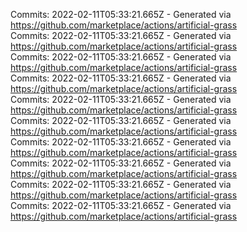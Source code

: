 Commits: 2022-02-11T05:33:21.665Z - Generated via https://github.com/marketplace/actions/artificial-grass
<br>
Commits: 2022-02-11T05:33:21.665Z - Generated via https://github.com/marketplace/actions/artificial-grass
<br>
Commits: 2022-02-11T05:33:21.665Z - Generated via https://github.com/marketplace/actions/artificial-grass
<br>
Commits: 2022-02-11T05:33:21.665Z - Generated via https://github.com/marketplace/actions/artificial-grass
<br>
Commits: 2022-02-11T05:33:21.665Z - Generated via https://github.com/marketplace/actions/artificial-grass
<br>
Commits: 2022-02-11T05:33:21.665Z - Generated via https://github.com/marketplace/actions/artificial-grass
<br>
Commits: 2022-02-11T05:33:21.665Z - Generated via https://github.com/marketplace/actions/artificial-grass
<br>
Commits: 2022-02-11T05:33:21.665Z - Generated via https://github.com/marketplace/actions/artificial-grass
<br>
Commits: 2022-02-11T05:33:21.665Z - Generated via https://github.com/marketplace/actions/artificial-grass
<br>
Commits: 2022-02-11T05:33:21.665Z - Generated via https://github.com/marketplace/actions/artificial-grass
<br>
